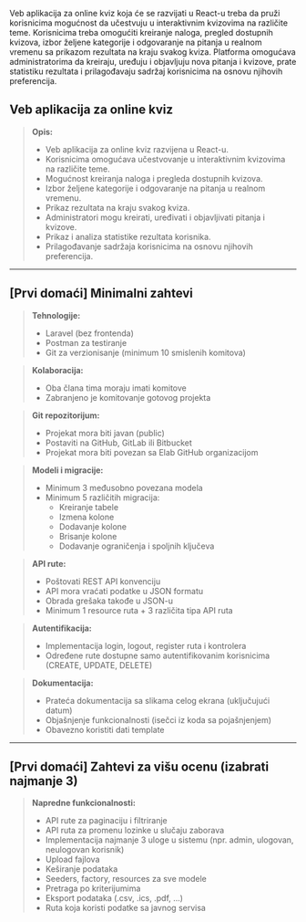 Veb aplikacija za online kviz koja će se razvijati u React-u treba da pruži korisnicima mogućnost da učestvuju u interaktivnim kvizovima na različite teme. Korisnicima treba omogućiti kreiranje naloga, pregled dostupnih kvizova, izbor željene kategorije i odgovaranje na pitanja u realnom vremenu sa prikazom rezultata na kraju svakog kviza. Platforma omogućava administratorima da kreiraju, uređuju i objavljuju nova pitanja i kvizove, prate statistiku rezultata i prilagođavaju sadržaj korisnicima na osnovu njihovih preferencija.

## Veb aplikacija za online kviz

> **Opis:**
> - Veb aplikacija za online kviz razvijena u React-u.
> - Korisnicima omogućava učestvovanje u interaktivnim kvizovima na različite teme.
> - Mogućnost kreiranja naloga i pregleda dostupnih kvizova.
> - Izbor željene kategorije i odgovaranje na pitanja u realnom vremenu.
> - Prikaz rezultata na kraju svakog kviza.
> - Administratori mogu kreirati, uređivati i objavljivati pitanja i kvizove.
> - Prikaz i analiza statistike rezultata korisnika.
> - Prilagođavanje sadržaja korisnicima na osnovu njihovih preferencija.

---

## [Prvi domaći] Minimalni zahtevi

> **Tehnologije:**
> - Laravel (bez frontenda)
> - Postman za testiranje
> - Git za verzionisanje (minimum 10 smislenih komitova)

> **Kolaboracija:**
> - Oba člana tima moraju imati komitove
> - Zabranjeno je komitovanje gotovog projekta

> **Git repozitorijum:**
> - Projekat mora biti javan (public)
> - Postaviti na GitHub, GitLab ili Bitbucket
> - Projekat mora biti povezan sa Elab GitHub organizacijom

> **Modeli i migracije:**
> - Minimum 3 međusobno povezana modela
> - Minimum 5 različitih migracija:
>   - Kreiranje tabele
>   - Izmena kolone
>   - Dodavanje kolone
>   - Brisanje kolone
>   - Dodavanje ograničenja i spoljnih ključeva

> **API rute:**
> - Poštovati REST API konvenciju
> - API mora vraćati podatke u JSON formatu
> - Obrada grešaka takođe u JSON-u
> - Minimum 1 resource ruta + 3 različita tipa API ruta

> **Autentifikacija:**
> - Implementacija login, logout, register ruta i kontrolera
> - Određene rute dostupne samo autentifikovanim korisnicima (CREATE, UPDATE, DELETE)

> **Dokumentacija:**
> - Prateća dokumentacija sa slikama celog ekrana (uključujući datum)
> - Objašnjenje funkcionalnosti (isečci iz koda sa pojašnjenjem)
> - Obavezno koristiti dati template

---

## [Prvi domaći] Zahtevi za višu ocenu (izabrati najmanje 3)

> **Napredne funkcionalnosti:**
> - API rute za paginaciju i filtriranje
> - API ruta za promenu lozinke u slučaju zaborava
> - Implementacija najmanje 3 uloge u sistemu (npr. admin, ulogovan, neulogovan korisnik)
> - Upload fajlova
> - Keširanje podataka
> - Seeders, factory, resources za sve modele
> - Pretraga po kriterijumima
> - Eksport podataka (.csv, .ics, .pdf, ...)
> - Ruta koja koristi podatke sa javnog servisa
